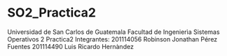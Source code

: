 # SO2_Practica2
Universidad de San Carlos de Guatemala  Facultad de Ingenierìa  Sistemas Operativos 2  Practica2  Integrantes:  201114056 Robinson Jonathan Pérez Fuentes  201114490 Luis Ricardo Hernàndez
